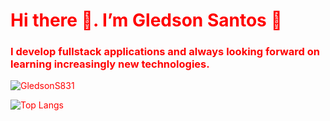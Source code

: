 <body style="color:red"/>

<h1 style="color:red"> Hi there 👋. I’m Gledson Santos 👊 </h1>

<h3 id="h3">I develop fullstack applications and always looking forward on learning  increasingly new technologies.</h3>

<img src="https://github-readme-stats.vercel.app/api?username=GledsonS831&show_icons=true&theme=vue" alt="GledsonS831"/> 

![Top Langs](https://github-readme-stats.vercel.app/api/top-langs/?username=GledsonS831&theme=vue)


<!--
**GledsonS831/GledsonS831** is a ✨ _special_ ✨ repository because its `README.md` (this file) appears on your GitHub profile.

Here are some ideas to get you started:

- 🔭 I’m currently working on ...
- 🌱 I’m currently learning ...
- 👯 I’m looking to collaborate on ...
- 🤔 I’m looking for help with ...
- 💬 Ask me about ...
- 📫 How to reach me: ...
- 😄 Pronouns: ...
- ⚡ Fun fact: ...
-->
